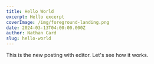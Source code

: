 ```yaml
---
title: Hello World
excerpt: Hello excerpt
coverImage: /img/foreground-landing.png
date: 2024-03-13T04:00:00.000Z
author: Nathan Card
slug: hello-world
---
```


This is the new posting with editor. Let's see how it works.

